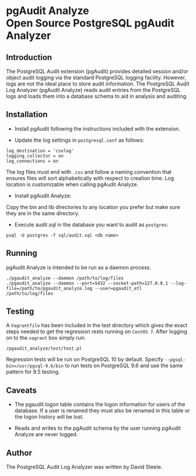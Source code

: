 # pgAudit Analyze <br/> Open Source PostgreSQL pgAudit Analyzer

## Introduction

The PostgreSQL Audit extension (pgAudit) provides detailed session and/or object audit logging via the standard PostgreSQL logging facility. However, logs are not the ideal place to store audit information. The PostgreSQL Audit Log Analyzer (pgAudit Analyze) reads audit entries from the PostgreSQL logs and loads them into a database schema to aid in analysis and auditing.

## Installation

* Install pgAudit following the instructions included with the extension.

* Update the log settings in `postgresql.conf` as follows:
```
log_destination = 'csvlog'
logging_collector = on
log_connections = on
```
The log files must end with `.csv` and follow a naming convention that ensures files will sort alphabetically with respect to creation time. Log location is customizable when calling pgAudit Analyze.

* Install pgAudit Analyze:

Copy the bin and lib directories to any location you prefer but make sure they are in the same directory.

* Execute audit.sql in the database you want to audit as `postgres`:
```
psql -U postgres -f sql/audit.sql <db name>
```

## Running

pgAudit Analyze is intended to be run as a daemon process.
```
./pgaudit_analyze --daemon /path/to/log/files
./pgaudit_analyze --daemon --port=5432 --socket-path=127.0.0.1 --log-file=/path/to/pgaudit_analyze.log --user=pgaudit_etl /path/to/log/files
```

## Testing

A `Vagrantfile` has been included in the test directory which gives the exact steps needed to get the regression rests running on `CentOS 7`. After logging on to the `vagrant` box simply run:
```
/pgaudit_analyze/test/test.pl
```
Regression tests will be run on PostgreSQL 10 by default. Specify `--pgsql-bin=/usr/pgsql-9.6/bin` to run tests on PostgreSQL 9.6 and use the same pattern for 9.5 testing.

## Caveats

* The pgaudit.logon table contains the logon information for users of the database. If a user is renamed they must also be renamed in this table or the logon history will be lost.

* Reads and writes to the pgAudit schema by the user running pgAudit Analyze are never logged.

## Author

The PostgreSQL Audit Log Analyzer was written by David Steele.
